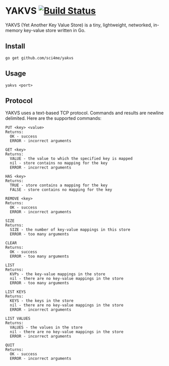 # YAKVS [![Build Status](https://travis-ci.org/sci4me/yakvs.svg?branch=master)](https://travis-ci.org/sci4me/yakvs)

YAKVS (Yet Another Key Value Store) is a tiny, lightweight, networked, in-memory key-value store written in Go.

## Install

    go get github.com/sci4me/yakvs

## Usage

	yakvs <port>

## Protocol

YAKVS uses a text-based TCP protocol. Commands and results are newline delimited. Here are the supported commands:

    PUT <key> <value>
    Returns: 
      OK - success
      ERROR - incorrect arguments

    GET <key>
    Returns:
      VALUE - the value to which the specified key is mapped
      nil - store contains no mapping for the key
      ERROR - incorrect arguments

    HAS <key>
    Returns:
      TRUE - store contains a mapping for the key
      FALSE - store contains no mapping for the key

    REMOVE <key>
    Returns:
      OK - success
      ERROR - incorrect arguments

    SIZE
    Returns:
      SIZE - the number of key-value mappings in this store
      ERROR - too many arguments

    CLEAR
    Returns:
      OK - success
      ERROR - too many arguments

    LIST
    Returns:
      KVPs - the key-value mappings in the store
      nil - there are no key-value mappings in the store
      ERROR - too many arguments

    LIST KEYS
    Returns:
      KEYS - the keys in the store
      nil - there are no key-value mappings in the store
      ERROR - incorrect arguments

    LIST VALUES
    Returns:
      VALUES - the values in the store
      nil - there are no key-value mappings in the store
      ERROR - incorrect arguments

    QUIT
    Returns:
      OK - success
      ERROR - incorrect arguments
